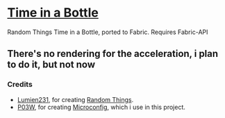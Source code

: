 # [Time in a Bottle](https://www.curseforge.com/minecraft/mc-mods/time-in-a-bottle)

Random Things Time in a Bottle, ported to Fabric.
Requires Fabric-API

## **There's no rendering for the acceleration, i plan to do it, but not now**

### Credits
* [Lumien231](https://www.curseforge.com/members/lumien231), for creating [Random Things](https://www.curseforge.com/minecraft/mc-mods/random-things).
* [P03W](https://github.com/P03W), for creating [Microconfig](https://github.com/P03W/Microconfig), which i use in this project.
